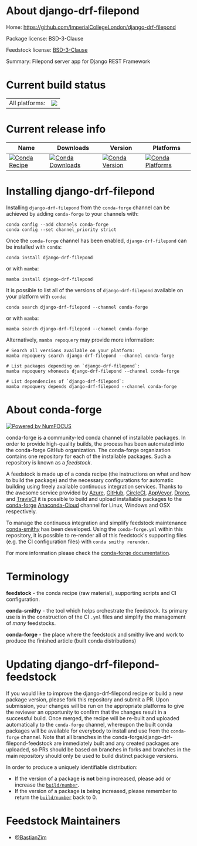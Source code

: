 About django-drf-filepond
=========================

Home: https://github.com/ImperialCollegeLondon/django-drf-filepond

Package license: BSD-3-Clause

Feedstock license: [BSD-3-Clause](https://github.com/conda-forge/django-drf-filepond-feedstock/blob/main/LICENSE.txt)

Summary: Filepond server app for Django REST Framework

Current build status
====================


<table><tr><td>All platforms:</td>
    <td>
      <a href="https://dev.azure.com/conda-forge/feedstock-builds/_build/latest?definitionId=13327&branchName=main">
        <img src="https://dev.azure.com/conda-forge/feedstock-builds/_apis/build/status/django-drf-filepond-feedstock?branchName=main">
      </a>
    </td>
  </tr>
</table>

Current release info
====================

| Name | Downloads | Version | Platforms |
| --- | --- | --- | --- |
| [![Conda Recipe](https://img.shields.io/badge/recipe-django--drf--filepond-green.svg)](https://anaconda.org/conda-forge/django-drf-filepond) | [![Conda Downloads](https://img.shields.io/conda/dn/conda-forge/django-drf-filepond.svg)](https://anaconda.org/conda-forge/django-drf-filepond) | [![Conda Version](https://img.shields.io/conda/vn/conda-forge/django-drf-filepond.svg)](https://anaconda.org/conda-forge/django-drf-filepond) | [![Conda Platforms](https://img.shields.io/conda/pn/conda-forge/django-drf-filepond.svg)](https://anaconda.org/conda-forge/django-drf-filepond) |

Installing django-drf-filepond
==============================

Installing `django-drf-filepond` from the `conda-forge` channel can be achieved by adding `conda-forge` to your channels with:

```
conda config --add channels conda-forge
conda config --set channel_priority strict
```

Once the `conda-forge` channel has been enabled, `django-drf-filepond` can be installed with `conda`:

```
conda install django-drf-filepond
```

or with `mamba`:

```
mamba install django-drf-filepond
```

It is possible to list all of the versions of `django-drf-filepond` available on your platform with `conda`:

```
conda search django-drf-filepond --channel conda-forge
```

or with `mamba`:

```
mamba search django-drf-filepond --channel conda-forge
```

Alternatively, `mamba repoquery` may provide more information:

```
# Search all versions available on your platform:
mamba repoquery search django-drf-filepond --channel conda-forge

# List packages depending on `django-drf-filepond`:
mamba repoquery whoneeds django-drf-filepond --channel conda-forge

# List dependencies of `django-drf-filepond`:
mamba repoquery depends django-drf-filepond --channel conda-forge
```


About conda-forge
=================

[![Powered by
NumFOCUS](https://img.shields.io/badge/powered%20by-NumFOCUS-orange.svg?style=flat&colorA=E1523D&colorB=007D8A)](https://numfocus.org)

conda-forge is a community-led conda channel of installable packages.
In order to provide high-quality builds, the process has been automated into the
conda-forge GitHub organization. The conda-forge organization contains one repository
for each of the installable packages. Such a repository is known as a *feedstock*.

A feedstock is made up of a conda recipe (the instructions on what and how to build
the package) and the necessary configurations for automatic building using freely
available continuous integration services. Thanks to the awesome service provided by
[Azure](https://azure.microsoft.com/en-us/services/devops/), [GitHub](https://github.com/),
[CircleCI](https://circleci.com/), [AppVeyor](https://www.appveyor.com/),
[Drone](https://cloud.drone.io/welcome), and [TravisCI](https://travis-ci.com/)
it is possible to build and upload installable packages to the
[conda-forge](https://anaconda.org/conda-forge) [Anaconda-Cloud](https://anaconda.org/)
channel for Linux, Windows and OSX respectively.

To manage the continuous integration and simplify feedstock maintenance
[conda-smithy](https://github.com/conda-forge/conda-smithy) has been developed.
Using the ``conda-forge.yml`` within this repository, it is possible to re-render all of
this feedstock's supporting files (e.g. the CI configuration files) with ``conda smithy rerender``.

For more information please check the [conda-forge documentation](https://conda-forge.org/docs/).

Terminology
===========

**feedstock** - the conda recipe (raw material), supporting scripts and CI configuration.

**conda-smithy** - the tool which helps orchestrate the feedstock.
                   Its primary use is in the construction of the CI ``.yml`` files
                   and simplify the management of *many* feedstocks.

**conda-forge** - the place where the feedstock and smithy live and work to
                  produce the finished article (built conda distributions)


Updating django-drf-filepond-feedstock
======================================

If you would like to improve the django-drf-filepond recipe or build a new
package version, please fork this repository and submit a PR. Upon submission,
your changes will be run on the appropriate platforms to give the reviewer an
opportunity to confirm that the changes result in a successful build. Once
merged, the recipe will be re-built and uploaded automatically to the
`conda-forge` channel, whereupon the built conda packages will be available for
everybody to install and use from the `conda-forge` channel.
Note that all branches in the conda-forge/django-drf-filepond-feedstock are
immediately built and any created packages are uploaded, so PRs should be based
on branches in forks and branches in the main repository should only be used to
build distinct package versions.

In order to produce a uniquely identifiable distribution:
 * If the version of a package **is not** being increased, please add or increase
   the [``build/number``](https://docs.conda.io/projects/conda-build/en/latest/resources/define-metadata.html#build-number-and-string).
 * If the version of a package **is** being increased, please remember to return
   the [``build/number``](https://docs.conda.io/projects/conda-build/en/latest/resources/define-metadata.html#build-number-and-string)
   back to 0.

Feedstock Maintainers
=====================

* [@BastianZim](https://github.com/BastianZim/)

